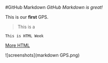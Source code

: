 #GitHub Markdown
*GitHub Markdown is great!*

This is our **first** GPS.

>This is a 

    This is HTML Week
[More HTML](https://www.w3schools.com/html/html_examples.asp)


![screenshots](markdown GPS.png)